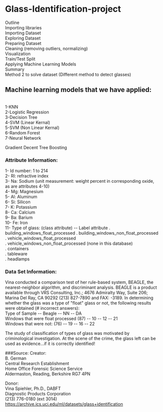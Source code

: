 # Glass-Identification-project

Outline
<br>
Importing libraries
<br>
Importing Dataset
<br>
Exploring Dataset
<br>
Preparing Dataset
<br>
Cleaning (removing outliers, normalizing)
<br>
Visualization
<br>
Train/Test Split
<br>
Applying Machine Learning Models
<br>
Summary
<br>
Method 2 to solve dataset (Different method to detect glasses)

## Machine learning models that we have applied:
<br>
1-KNN
<br>
2-Logistic Regression
<br>
3-Decision Tree
<br>
4-SVM (Linear Kernal)
<br>
5-SVM (Non Linear Kernal)
<br>
6-Random Forest
<br>
7-Neural Network

Gradient Decent Tree Boosting

### Attribute Information:

1- Id number: 1 to 214
<br>
2- RI: refractive index
<br>
3-  Na: Sodium (unit measurement: weight percent in corresponding oxide, as are attributes 4-10)
<br>
4- Mg: Magnesium
<br>
5- Al: Aluminum
<br>
6- Si: Silicon
<br>
7- K: Potassium
<br>
8- Ca: Calcium
<br>
9- Ba: Barium
<br>
10- Fe: Iron
<br>
11- Type of glass: (class attribute) -- Label attribute
  . building_windows_float_processed
.  building_windows_non_float_processed
<br>
. vehicle_windows_float_processed
<br>
. vehicle_windows_non_float_processed (none in this database)
<br>
. containers
<br>
. tableware
<br>
. headlamps
### Data Set Information:
Vina conducted a comparison test of her rule-based system, BEAGLE, the nearest-neighbor algorithm, and discriminant analysis. BEAGLE is a product available through VRS Consulting, Inc.; 4676 Admiralty Way, Suite 206; Marina Del Ray, CA 90292 (213) 827-7890 and FAX: -3189. In determining whether the glass was a type of "float" glass or not, the following results were obtained (# incorrect answers):
<br>
Type of Sample -- Beagle -- NN -- DA
<br>
Windows that were float processed (87) -- 10 -- 12 -- 21
<br>
Windows that were not: (76) -- 19 -- 16 -- 22
<br>

The study of classification of types of glass was motivated by criminological investigation. At the scene of the crime, the glass left can be used as evidence...if it is correctly identified!

###Source:
Creator:
<br>
B. German
<br>
Central Research Establishment
<br>
Home Office Forensic Science Service
<br>
Aldermaston, Reading, Berkshire RG7 4PN
<br>

Donor:
<br>
Vina Spiehler, Ph.D., DABFT
<br>
Diagnostic Products Corporation
<br>
(213) 776-0180 (ext 3014)
<br>
https://archive.ics.uci.edu/ml/datasets/glass+identification
